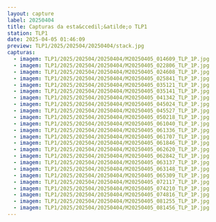 ```yaml
---
layout: capture
label: 20250404
title: Capturas da esta&ccedil;&atilde;o TLP1
station: TLP1
date: 2025-04-05 01:46:09
preview: TLP1/2025/202504/20250404/stack.jpg
capturas:
  - imagem: TLP1/2025/202504/20250404/M20250405_014609_TLP_1P.jpg
  - imagem: TLP1/2025/202504/20250404/M20250405_022806_TLP_1P.jpg
  - imagem: TLP1/2025/202504/20250404/M20250405_024608_TLP_1P.jpg
  - imagem: TLP1/2025/202504/20250404/M20250405_025841_TLP_1P.jpg
  - imagem: TLP1/2025/202504/20250404/M20250405_035121_TLP_1P.jpg
  - imagem: TLP1/2025/202504/20250404/M20250405_035141_TLP_1P.jpg
  - imagem: TLP1/2025/202504/20250404/M20250405_041342_TLP_1P.jpg
  - imagem: TLP1/2025/202504/20250404/M20250405_045024_TLP_1P.jpg
  - imagem: TLP1/2025/202504/20250404/M20250405_045527_TLP_1P.jpg
  - imagem: TLP1/2025/202504/20250404/M20250405_050218_TLP_1P.jpg
  - imagem: TLP1/2025/202504/20250404/M20250405_061040_TLP_1P.jpg
  - imagem: TLP1/2025/202504/20250404/M20250405_061336_TLP_1P.jpg
  - imagem: TLP1/2025/202504/20250404/M20250405_061707_TLP_1P.jpg
  - imagem: TLP1/2025/202504/20250404/M20250405_061846_TLP_1P.jpg
  - imagem: TLP1/2025/202504/20250404/M20250405_062620_TLP_1P.jpg
  - imagem: TLP1/2025/202504/20250404/M20250405_062842_TLP_1P.jpg
  - imagem: TLP1/2025/202504/20250404/M20250405_063137_TLP_1P.jpg
  - imagem: TLP1/2025/202504/20250404/M20250405_063148_TLP_1P.jpg
  - imagem: TLP1/2025/202504/20250404/M20250405_065309_TLP_1P.jpg
  - imagem: TLP1/2025/202504/20250404/M20250405_072117_TLP_1P.jpg
  - imagem: TLP1/2025/202504/20250404/M20250405_074210_TLP_1P.jpg
  - imagem: TLP1/2025/202504/20250404/M20250405_074816_TLP_1P.jpg
  - imagem: TLP1/2025/202504/20250404/M20250405_081255_TLP_1P.jpg
  - imagem: TLP1/2025/202504/20250404/M20250405_081456_TLP_1P.jpg
---
```

